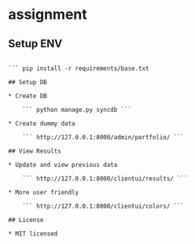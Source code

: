 assignment
==========

## Setup ENV

``` mkvirtualenv assignment
 
``` pip install -r requirements/base.txt

## Setup DB

* Create DB
  
  	``` python manage.py syncdb ```

* Create dummy data

  	``` http://127.0.0.1:8000/admin/portfolio/ ```

## View Results

* Update and view previous data

  	``` http://127.0.0.1:8000/clientui/results/ ```

* More user friendly

  	``` http://127.0.0.1:8000/clientui/colors/ ```

## License

* MIT licensed
